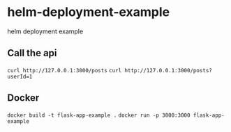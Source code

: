 # helm-deployment-example
helm deployment example

## Call the api
`curl http://127.0.0.1:3000/posts`
`curl http://127.0.0.1:3000/posts?userId=1`
## Docker
`docker build -t flask-app-example .`
`docker run -p 3000:3000 flask-app-example`
